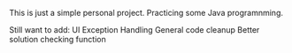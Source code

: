 This is just a simple personal project.
Practicing some Java programnming.

Still want to add:
UI
Exception Handling
General code cleanup
Better solution checking function
